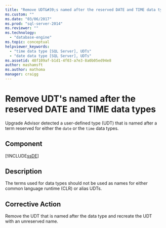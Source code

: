 ```yaml
---
title: "Remove UDT&#39;s named after the reserved DATE and TIME data types | Microsoft Docs"
ms.custom: ""
ms.date: "03/06/2017"
ms.prod: "sql-server-2014"
ms.reviewer: ""
ms.technology: 
  - "database-engine"
ms.topic: conceptual
helpviewer_keywords: 
  - "time data type [SQL Server], UDTs"
  - "date data type [SQL Server], UDTs"
ms.assetid: 48f109af-b1d1-4f03-a7e3-8a0b05ed94e8
author: mashamsft
ms.author: mathoma
manager: craigg
---
```

# Remove UDT&#39;s named after the reserved DATE and TIME data types
  Upgrade Advisor detected a user-defined type (UDT) that is named after a term reserved for either the `date` or the `time` data types.  
  
## Component  
 [!INCLUDE[ssDE](../../includes/ssde-md.md)]  
  
## Description  
 The terms used for data types should not be used as names for either common language runtime (CLR) or alias UDTs.  
  
## Corrective Action  
 Remove the UDT that is named after the data type and recreate the UDT with an unreserved name.  
  
  
